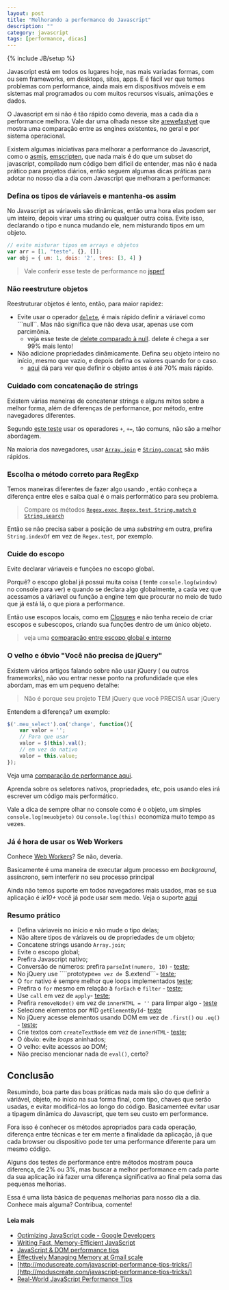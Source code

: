 ```yaml
---
layout: post
title: "Melhorando a performance do Javascript"
description: ""
category: javascript 
tags: [performance, dicas]
---
```

{% include JB/setup %}

Javascript está em todos os lugares hoje, nas mais variadas formas, com ou sem frameworks, em desktops, sites, apps. E é fácil ver que temos problemas com performance, ainda mais em dispositivos móveis e em sistemas mal programados ou com muitos recursos visuais, animações e dados.

O Javascript em si não é tão rápido como deveria, mas a cada dia a performance melhora. Vale dar uma olhada nesse site [arewefastyet](http://arewefastyet.com/) que mostra uma comparação entre as engines existentes, no geral e por sistema operacional.

Existem algumas iniciativas para melhorar a performance do Javascript, como o [asmjs](http://asmjs.org/), [emscripten](http://kripken.github.io/emscripten-site/), que nada mais é do que um subset do javascript, compilado num código bem difícil de entender, mas não é nada prático para projetos diários, então seguem algumas dicas práticas para adotar no nosso dia a dia com Javascript que melhoram a performance:

### Defina os tipos de váriaveis e mantenha-os assim

No Javascript as váriaveis são dinâmicas, então uma hora elas podem ser um inteiro, depois virar uma string ou qualquer outra coisa. Evite isso, declarando o tipo e nunca mudando ele, nem misturando tipos em um objeto.

```js
// evite misturar tipos em arrays e objetos
var arr = [1, "teste", {}, []];
var obj = { um: 1, dois: '2', tres: [3, 4] }
```

> Vale conferir esse teste de performance no [jsperf](http://jsperf.com/casting-type/15)

### Não reestruture objetos

Reestruturar objetos é lento, então, para maior rapidez:

- Evite usar o operador [```delete```](https://developer.mozilla.org/en-US/docs/Web/JavaScript/Reference/Operators/delete), é mais rápido definir a váriavel como ```null``. Mas não significa que não deva usar, apenas use com parcimônia.
    + veja esse teste de [delete comparado à null](http://jsperf.com/object-structure-change). delete é chega a ser 99% mais lento!
- Não adicione propriedades dinâmicamente. Defina seu objeto inteiro no início, mesmo que vazio, e depois defina os valores quando for o caso.
    + [aqui](http://jsperf.com/object-dynamic-properties) dá para ver que definir o objeto antes é até 70% mais rápido.

### Cuidado com concatenação de strings

Existem várias maneiras de concatenar strings e alguns mitos sobre a melhor forma, além de diferenças de performance, por método, entre navegadores diferentes.

Segundo [este teste](http://jsperf.com/string-concat-fast/9) usar os operadores ```+```, ```+=```, tão comuns, não são a melhor abordagem. 

Na maioria dos navegadores, usar [```Array.join```](https://developer.mozilla.org/en/docs/Web/JavaScript/Reference/Global_Objects/Array/join) e [```String.concat```](https://developer.mozilla.org/en-US/docs/Web/JavaScript/Reference/Global_Objects/String/concat) são máis rápidos.

### Escolha o método correto para RegExp

Temos maneiras diferentes de fazer algo usando [](https://developer.mozilla.org/en/docs/Web/JavaScript/Reference/Global_Objects/RegExp), então conheça a diferença entre eles e saiba qual é o mais performático para seu problema.

> Compare os métodos [```Regex.exec```, ```Regex.test```, ```String.match``` e ```String.search```](http://jsperf.com/regex-methods-x-1)

Então se não precisa saber a posição de uma _substring_ em outra, prefira ```String.indexOf``` em vez de ```Regex.test```, por exemplo.

### Cuide do escopo

Evite declarar váriaveis e funções no escopo global.

Porquê? o escopo global já possui muita coisa ( tente ```console.log(window)``` no console para ver) e quando se declara algo globalmente, a cada vez que acessamos a váriavel ou função a engine tem que procurar no meio de tudo que já está lá, o que piora a performance.

Então use escopos locais, como em [Closures](https://developer.mozilla.org/en-US/docs/Web/JavaScript/Closures) e não tenha receio de criar escopos e subescopos, criando sua funções dentro de um único objeto.

> veja uma [comparação entre escopo global e interno ](http://jsperf.com/closures-js)

### O velho e óbvio "Você não precisa de jQuery"

Existem vários artigos falando sobre não usar jQuery ( ou outros frameworks), não vou entrar nesse ponto na profundidade que eles abordam, mas em um pequeno detalhe:

>Não é porque seu projeto TEM jQuery que você PRECISA usar jQuery

Entendem a diferença? um exemplo:

```js
$('.meu_select').on('change', function(){
    var valor = '';
    // Para que usar
    valor = $(this).val();
    // em vez do nativo
    valor = this.value;
});
```

Veja uma [comparação de performance aqui](http://jsperf.com/jquery-vanilla-val).

Aprenda sobre os seletores nativos, propriedades, etc, pois usando eles irá escrever um código mais performático.

Vale a dica de sempre olhar no console como é o objeto, um simples ```console.log(meuobjeto)``` ou ```console.log(this)``` economiza muito tempo as vezes.

### Já é hora de usar os Web Workers

Conhece [Web Workers](https://developer.mozilla.org/en-US/docs/Web/API/Web_Workers_API/basic_usage)? Se não, deveria.

Basicamente é uma maneira de executar algum processo em _background_, assíncrono, sem interferir no seu processo principal

Ainda não temos suporte em todos navegadores mais usados, mas se sua aplicação é *ie10+* você já pode usar sem medo. Veja o suporte [aqui](http://caniuse.com/#feat=webworkers)

### Resumo prático

- Defina váriaveis no início e não mude o tipo delas;
- Não altere tipos de váriaveis ou de propriedades de um objeto;
- Concatene strings usando ```Array.join```;
- Evite o escopo global;
- Prefira Javascript nativo;
- Conversão de números: prefira ```parseInt(numero, 10)``` - [teste](http://jsperf.com/number-vs-parseint-vs-plus/26);
- No jQuery use ````prototype```em vez de ```$.extend```- [teste](http://jsperf.com/extending-settings);
- O ```for``` nativo é sempre melhor que loops implementados [teste](http://jsperf.com/native-vs-implmented-0/5);
- Prefira o ```for``` mesmo em relação à ```forEach``` e ```filter``` - [teste](http://jsperf.com/for-vs-foreach/49);
- Use ```call``` em vez de ```apply```- [teste](http://jsperf.com/function-calls-direct-vs-apply-vs-call-vs-bind/33);
- Prefira ```removeNode()``` em vez de ```innerHTML = ''``` para limpar algo - [teste](http://jsperf.com/jquery-html-vs-empty-vs-innerhtml/9)
- Selecione elementos por #ID ```getElementById```- [teste](http://jsperf.com/id-vs-getelementbyid/3)
- No jQuery acesse elementos usando DOM em vez de ```.first()``` ou ```.eq()``` - [teste](http://jsperf.com/jquery-first-vs-first2/10);
- Crie textos com ```createTextNode``` em vez de ```innerHTML```- [teste](http://jsperf.com/creating-text-node/3);
- O óbvio: evite _loops_ aninhados;
- O velho: evite acessos ao DOM;
- Não preciso mencionar nada de ```eval()```, certo?

## Conclusão

Resumindo, boa parte das boas práticas nada mais são do que definir a váriável, objeto, no início na sua forma final, com tipo, chaves que serão usadas, e evitar modificá-los ao longo do código. Basicamenteé evitar usar a tipagem dinâmica do Javascript, que tem seu custo em performance.

Fora isso é conhecer os métodos apropriados para cada operação, diferença entre técnicas e ter em mente a finalidade da aplicação, já que cada browser ou dispositivo pode ter uma performance diferente para um mesmo código.

Alguns dos testes de performance entre métodos mostram pouca diferença, de 2% ou 3%, mas buscar a melhor performance em cada parte da sua aplicação irá fazer uma diferença significativa ao final pela soma das pequenas melhorias.

Essa é uma lista básica de pequenas melhorias para nosso dia a dia. Conhece mais alguma? Contribua, comente!


#### Leia mais

- [Optimizing JavaScript code - Google Developers](https://developers.google.com/speed/articles/optimizing-javascript)
- [Writing Fast, Memory-Efficient JavaScript](http://www.html5rocks.com/en/tutorials/memory/effectivemanagement/)
- [JavaScript & DOM performance tips](https://github.com/handsontable/handsontable/wiki/JavaScript-&-DOM-performance-tips)
- [Effectively Managing Memory at Gmail scale](http://www.smashingmagazine.com/2012/11/05/writing-fast-memory-efficient-javascript/)
- [http://moduscreate.com/javascript-performance-tips-tricks/](http://moduscreate.com/javascript-performance-tips-tricks/)
- [Real-World JavaScript Performance Tips](http://blog.newrelic.com/2014/11/14/javascript-perf-tips/)


